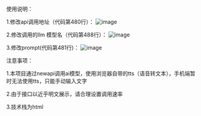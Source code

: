 使用说明：

1.修改api调用地址（代码第480行）：
![image](https://github.com/user-attachments/assets/2d0b6644-1868-46f7-9cd0-7544297a29b3)

2.修改调用的llm 模型名（代码第488行）：
![image](https://github.com/user-attachments/assets/efea3c32-1d71-43ac-8960-e19e457ec059)

3.修改prompt(代码第481行)：
![image](https://github.com/user-attachments/assets/4266f942-070d-4ed8-84b3-d3fdcd1c3d6c)

注意事项：

1.本项目通过newapi调用ai模型，使用浏览器自带的tts（语音转文本），手机端暂时无法使用tts，只能手动输入文字

2.由于接口以近乎明文展示，请合理设置调用速率

3.技术栈为html

